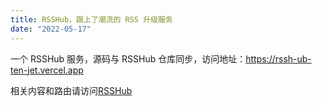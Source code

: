 ```yaml
---
title: RSSHub，跟上了潮流的 RSS 升级服务
date: "2022-05-17"
---
```


<!-- Google tag (gtag.js) -->
<script async src="https://www.googletagmanager.com/gtag/js?id=G-P8BK01ELC3"></script>
<script>
  window.dataLayer = window.dataLayer || [];
  function gtag(){dataLayer.push(arguments);}
  gtag('js', new Date());

  gtag('config', 'G-P8BK01ELC3');
</script>

一个 RSSHub 服务，源码与 RSSHub 仓库同步，访问地址：https://rssh-ub-ten-jet.vercel.app

相关内容和路由请访问[RSSHub](https://rsshub.app)